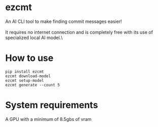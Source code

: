 # ezcmt
An AI CLI tool to make finding commit messages easier!\
\
It requires no internet connection and is completely free with its use of specialized local AI model.\
#

# How to use
```
pip install ezcmt
ezcmt download-model
ezcmt setup-model
ezcmt generate --count 5
```
#

# System requirements
A GPU with a minimum of 8.5gbs of vram

